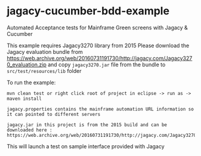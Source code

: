 # jagacy-cucumber-bdd-example
Automated Acceptance tests for Mainframe Green screens with Jagacy &amp; Cucumber

This example requires Jagacy3270 library from 2015 Please download the Jagacy evaluation bundle from https://web.archive.org/web/20160731191730/http://jagacy.com/Jagacy3270_evaluation.zip and copy  ```jagacy3270.jar``` file from the bundle to ```src/test/resources/lib``` folder

To run the example:

```
mvn clean test or right click root of project in eclipse -> run as -> maven install
```

```
jagacy.properties contains the mainframe automation URL information so it can pointed to different servers
```

```
jagacy.jar in this project is from the 2015 build and can be downloaded here : https://web.archive.org/web/20160731191730/http://jagacy.com/Jagacy3270_evaluation.zip
```

This will launch a test on sample interface provided with Jagacy

